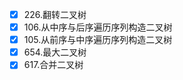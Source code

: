 - [x] 226.翻转二叉树
- [x] 106.从中序与后序遍历序列构造二叉树 
- [x] 105.从前序与中序遍历序列构造二叉树
- [x] 654.最大二叉树
- [x] 617.合并二叉树